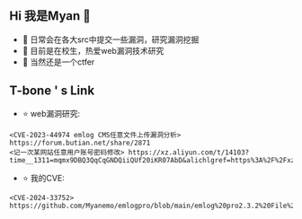 ## Hi 我是Myan 👋

- 🔭 日常会在各大src中提交一些漏洞，研究漏洞挖掘
- 🌱 目前是在校生，热爱web漏洞技术研究
- 👯 当然还是一个ctfer


## T-bone ' s Link
- ⭐️ web漏洞研究:
```
<CVE-2023-44974 emlog CMS任意文件上传漏洞分析> https://forum.butian.net/share/2871
<记一次某网站任意用户账号密码修改> https://xz.aliyun.com/t/14103?time__1311=mqmx9DBQ3QqCqGNDQiiQUf20iKR07AbD&alichlgref=https%3A%2F%2Fxz.aliyun.com%2Fu%2F64311
```

- ⭐️ 我的CVE:
```
<CVE-2024-33752> https://github.com/Myanemo/emlogpro/blob/main/emlog%20pro2.3.2%20File%20upload%20to%20getshell.md
```
<!--

- 🤔 I’m looking for help with ...
- 💬 Ask me about ...
- 📫 How to reach me: ...
- 😄 Pronouns: ...
- ⚡ Fun fact: ...
-->
